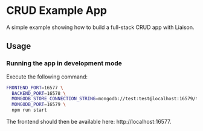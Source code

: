# CRUD Example App

A simple example showing how to build a full-stack CRUD app with Liaison.

## Usage

### Running the app in development mode

Execute the following command:

```sh
FRONTEND_PORT=16577 \
  BACKEND_PORT=16578 \
  MONGODB_STORE_CONNECTION_STRING=mongodb://test:test@localhost:16579/test \
  MONGODB_PORT=16579 \
  npm run start
```

The frontend should then be available here: http://localhost:16577.
